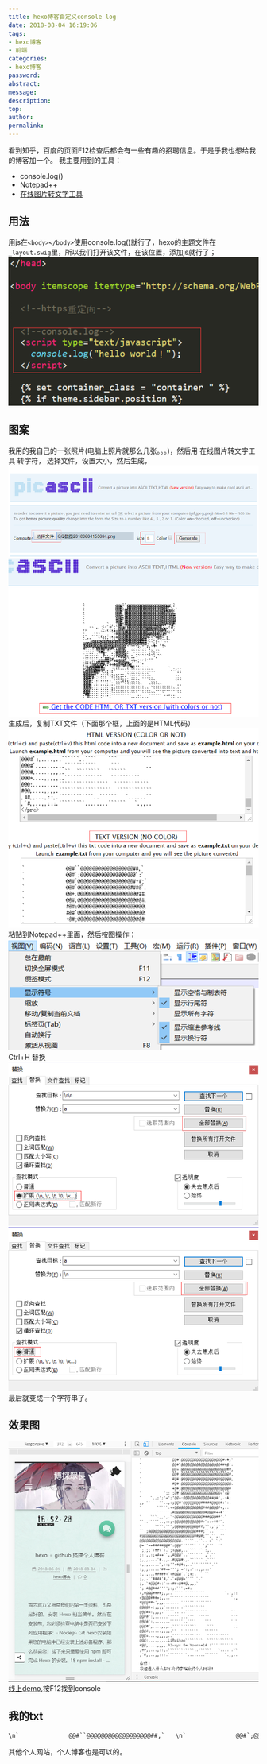 ```yaml
---
title: hexo博客自定义console log
date: 2018-08-04 16:19:06
tags:
- hexo博客
- 前端
categories:
- hexo博客
password:
abstract:
message:
description:
top:
author:
permalink:
---
```


看到知乎，百度的页面F12检查后都会有一些有趣的招聘信息。于是乎我也想给我的博客加一个。
我主要用到的工具：
* console.log()
* Notepad++
* [在线图片转文字工具](http://picascii.com)

<!--more-->
## 用法
用js在`<body></body>`使用console.log()就行了，hexo的主题文件在`_layout.swig`里，所以我们打开该文件，在该位置，添加js就行了；
![console](/console-log/console.png)
## 图案
我用的我自己的一张照片(电脑上照片就那么几张。。。)，然后用 在线图片转文字工具 转字符，
选择文件，设置大小，然后生成，![](/console-log/QQ截图1.png) 
![](/console-log/QQ图片2.png)生成后，复制TXT文件（下面那个框，上面的是HTML代码）
![](/console-log/QQ截图3.png)
粘贴到Notepad++里面，然后按图操作；
![](/console-log/QQ截图4.png)
Ctrl+H 替换
![](/console-log/QQ截图5.png)
![](/console-log/QQ截图6.png)
最后就变成一个字符串了。
## 效果图
![](/console-log/QQ截图7.png)
[线上demo](https://lruihao.cn),按F12找到console

## 我的txt
```txt
\n`              @@#``@@@@@@@@@@@@@@@@@@##,`   \n`              @@#`;@@@@@@@@@@@@@@@@@@@':'   \n`              @@#`@@@@@@@@@@@@@@@@@@@#+#;`  \n`              @@#`@@@@@@@@@@@@@@@@@@###@'.  \n`              @@+.@@@@@@@@@@@@@@@@@@@@@##,  \n`              @@#,@@@@@@@@@@@@@@@@@@@@@@#,  \n`              #@#:@@@@@@@@@@@@@@@@@@@@@@@,  \n`              #@#'@@@@@@@@@@@@@@@@@@@@@@@.  \n`              +@#;@@@@@@@@@@@@@@@@@@@@@@#   \n`          `;: ;@#'@@@@@@@@@@@@@@@@@@+'+@'   \n`    `,,;';'+';'@@+:@@@@@@@@@@@@##@#',.:#;   \n,, ``    ``..,:;@@#'@@@@@@@@#####@@@@#:`:.   \n`       `````:++@@@@@@@@@@@@@###@@@@#+,..    \n        ``````.#@@@@@@@@@@@@@@#@@@#++#'``    \n`    ```.,,:,.`:@@@@@@@@@@@@@###@@@##'.`     \n``..`````..,::;+@@@@@@@@@@@@#+`::+##'`.      \n`      ````.```,@@@@@@@@@@@##;``.,';` `      \n``.;@@@@@@@@@@@@@@@@@@@@@@###;``..``````     \n#@@@@@@@@@@@@@@@@@@@@@@@@##@#;``,``,.``      \n@@@@@@@@@@@@@@@@@@@.`````..``.. +` `:`       \n@+''++#####@@#`.@@@``````` ` `,```  ``       \n';;;;'+##+'+.`;+@@@,..```` `` :,.            \n;::,,:;+#++``,,#@@@'..``````` ,`.``          \n;,,,,...'#.,,..#@@@#,,.`````` .````          \n:,,,,....`,::;''+#@#;,..`````````.``         \n:,,,.....'##++''';:+':,.`..,,...`            \n:,,,...#####+'+#@@@'.';+:.  ` ``             \n;,,.`'####'#,`.`+@@@+'``` `.`                \n;,.`#@@@#+:'+++##+@##@,,,,`                  \n',.#@@###'''';:,.```,+#.                     \n+,#@@@####;,,..```````````````         `.:,::\n+@@@@###+;,,..``````````````````          `.,\n#@@@##+',,,........``````````````            \n@@@@#+:,,,,`........``````````               \n@@@#+:,,,,.`````.....``````````           `` \n@@##':,......`````....```  `````          ```\n@@@#':,....,..``````..````    ```         ```\n@@@#',....,,,..```````````     ```         ..\n@@@#,.....,,,,.``  ````````   ``````         \n@@@+....,,,,,..`````````````   ``````````    \n@@@:....,,,,.LiRuihao````````  ```````````` \n#@@,....,,,,.Always Be Yourself !````````````\n,##,,...,::,.````````````..``````   `......``\n,'#,,..,,:::.`````````........``````   `.,,..\n\n你好！\n欢迎进入什么都不会的李瑞豪的个人网站！\nhttps://lruihao.cn\nhttps://www.lruihao.cn\nhttps://lruihao.github.io\nhttps://liruihao.coding.me\n\n\n\n
```

其他个人网站，个人博客也是可以的。